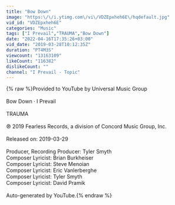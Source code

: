 ```yaml
---
title: "Bow Down"
image: "https:\/\/i.ytimg.com\/vi\/VDZEpxheh6E\/hqdefault.jpg"
vid_id: "VDZEpxheh6E"
categories: "Music"
tags: ["I Prevail","TRAUMA","Bow Down"]
date: "2022-04-16T17:35:26+03:00"
vid_date: "2019-03-28T10:12:35Z"
duration: "PT4M3S"
viewcount: "13163109"
likeCount: "116382"
dislikeCount: ""
channel: "I Prevail - Topic"
---
```

{% raw %}Provided to YouTube by Universal Music Group<br /><br />Bow Down · I Prevail<br /><br />TRAUMA<br /><br />℗ 2019 Fearless Records, a division of Concord Music Group, Inc.<br /><br />Released on: 2019-03-29<br /><br />Producer, Recording  Producer: Tyler Smyth<br />Composer  Lyricist: Brian Burkheiser<br />Composer  Lyricist: Steve Menoian<br />Composer  Lyricist: Eric Vanlerberghe<br />Composer  Lyricist: Tyler Smyth<br />Composer  Lyricist: David Pramik<br /><br />Auto-generated by YouTube.{% endraw %}

